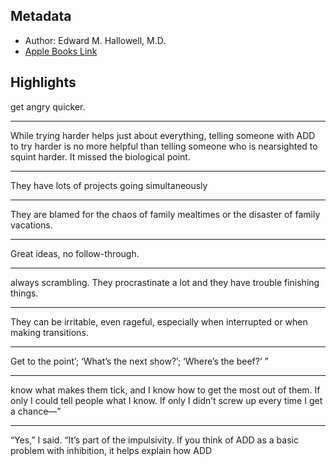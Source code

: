 ## Metadata
- Author: Edward M. Hallowell, M.D.
- [Apple Books Link](ibooks://assetid/A3B1FF880CFEC4F8E6884F4718511569)

## Highlights
get angry quicker.

---
While trying harder helps just about everything, telling someone with ADD to try harder is no more helpful than telling someone who is nearsighted to squint harder. It missed the biological point.

---
They have lots of projects going simultaneously

---
They are blamed for the chaos of family mealtimes or the disaster of family vacations.

---
Great ideas, no follow-through.

---
always scrambling. They procrastinate a lot and they have trouble finishing things.

---
They can be irritable, even rageful, especially when interrupted or when making transitions.

---
Get to the point’; ‘What’s the next show?’; ‘Where’s the beef?’ ”

---
know what makes them tick, and I know how to get the most out of them. If only I could tell people what I know. If only I didn’t screw up every time I get a chance—”

---
“Yes,” I said. “It’s part of the impulsivity. If you think of ADD as a basic problem with inhibition, it helps explain how ADD